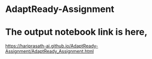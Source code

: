 # AdaptReady-Assignment

# The output notebook link is here,
https://hariprasath-ai.github.io/AdaptReady-Assignment/AdaptReady_Assignment.html
